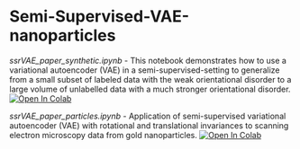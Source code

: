 # Semi-Supervised-VAE-nanoparticles

*ssrVAE_paper_synthetic.ipynb* - This notebook demonstrates how to use a variational autoencoder (VAE) in a semi-supervised-setting to generalize from a small subset of labeled data with the weak orientational disorder to a large volume of unlabelled data with a much stronger orientational disorder. [![Open In Colab](https://colab.research.google.com/assets/colab-badge.svg)](https://colab.research.google.com/github/ziatdinovmax/Semi-Supervised-VAE-nanoparticles/blob/main/ssrVAE_paper_synthetic.ipynb)

*ssrVAE_paper_particles.ipynb* - Application of semi-supervised variational autoencoder (VAE) with rotational and translational invariances to scanning electron microscopy data from gold nanoparticles. [![Open In Colab](https://colab.research.google.com/assets/colab-badge.svg)](https://colab.research.google.com/github/ziatdinovmax/Semi-Supervised-VAE-nanoparticles/blob/main/ssrVAE_paper_particles.ipynb)
